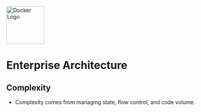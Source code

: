<image alt="Docker Logo" height="100px" src="./images/enterprise-architecture.png" width="100px" />

# Enterprise Architecture

## Complexity

* Complexity comes from managing state, flow control, and code volume.